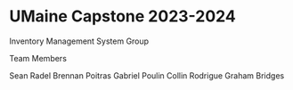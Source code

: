 # UMaine Capstone 2023-2024
Inventory Management System Group

Team Members

Sean Radel
Brennan Poitras
Gabriel Poulin
Collin Rodrigue
Graham Bridges
